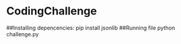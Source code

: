 # CodingChallenge
##Installing depencencies:
pip install jsonlib
##Running file
python challenge.py
